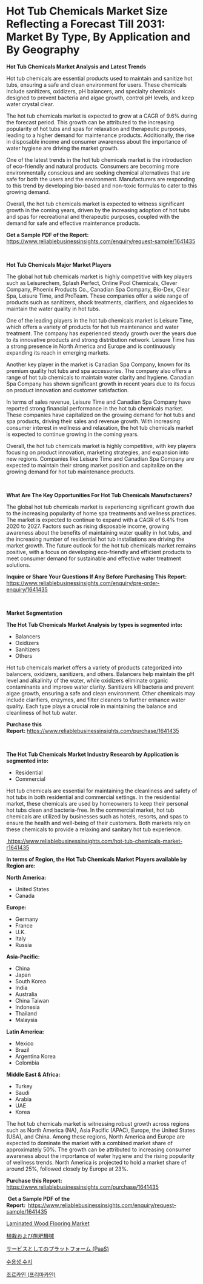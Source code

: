 <p><h1>Hot Tub Chemicals Market Size Reflecting a Forecast Till 2031: Market By Type, By Application and By Geography</h1></p><p><strong>Hot Tub Chemicals Market Analysis and Latest Trends</strong></p>
<p><p>Hot tub chemicals are essential products used to maintain and sanitize hot tubs, ensuring a safe and clean environment for users. These chemicals include sanitizers, oxidizers, pH balancers, and specialty chemicals designed to prevent bacteria and algae growth, control pH levels, and keep water crystal clear.</p><p>The hot tub chemicals market is expected to grow at a CAGR of 9.6% during the forecast period. This growth can be attributed to the increasing popularity of hot tubs and spas for relaxation and therapeutic purposes, leading to a higher demand for maintenance products. Additionally, the rise in disposable income and consumer awareness about the importance of water hygiene are driving the market growth.</p><p>One of the latest trends in the hot tub chemicals market is the introduction of eco-friendly and natural products. Consumers are becoming more environmentally conscious and are seeking chemical alternatives that are safe for both the users and the environment. Manufacturers are responding to this trend by developing bio-based and non-toxic formulas to cater to this growing demand.</p><p>Overall, the hot tub chemicals market is expected to witness significant growth in the coming years, driven by the increasing adoption of hot tubs and spas for recreational and therapeutic purposes, coupled with the demand for safe and effective maintenance products.</p></p>
<p><strong>Get a Sample PDF of the Report:&nbsp;</strong> <a href="https://www.reliablebusinessinsights.com/enquiry/request-sample/1641435">https://www.reliablebusinessinsights.com/enquiry/request-sample/1641435</a></p>
<p>&nbsp;</p>
<p><strong>Hot Tub Chemicals Major Market Players</strong></p>
<p><p>The global hot tub chemicals market is highly competitive with key players such as Leisurechem, Splash Perfect, Online Pool Chemicals, Clever Company, Phoenix Products Co., Canadian Spa Company, Bio-Dex, Clear Spa, Leisure Time, and ProTeam. These companies offer a wide range of products such as sanitizers, shock treatments, clarifiers, and algaecides to maintain the water quality in hot tubs.</p><p>One of the leading players in the hot tub chemicals market is Leisure Time, which offers a variety of products for hot tub maintenance and water treatment. The company has experienced steady growth over the years due to its innovative products and strong distribution network. Leisure Time has a strong presence in North America and Europe and is continuously expanding its reach in emerging markets.</p><p>Another key player in the market is Canadian Spa Company, known for its premium quality hot tubs and spa accessories. The company also offers a range of hot tub chemicals to maintain water clarity and hygiene. Canadian Spa Company has shown significant growth in recent years due to its focus on product innovation and customer satisfaction.</p><p>In terms of sales revenue, Leisure Time and Canadian Spa Company have reported strong financial performance in the hot tub chemicals market. These companies have capitalized on the growing demand for hot tubs and spa products, driving their sales and revenue growth. With increasing consumer interest in wellness and relaxation, the hot tub chemicals market is expected to continue growing in the coming years.</p><p>Overall, the hot tub chemicals market is highly competitive, with key players focusing on product innovation, marketing strategies, and expansion into new regions. Companies like Leisure Time and Canadian Spa Company are expected to maintain their strong market position and capitalize on the growing demand for hot tub maintenance products.</p></p>
<p>&nbsp;</p>
<p><strong>What Are The Key Opportunities For Hot Tub Chemicals Manufacturers?</strong></p>
<p><p>The global hot tub chemicals market is experiencing significant growth due to the increasing popularity of home spa treatments and wellness practices. The market is expected to continue to expand with a CAGR of 6.4% from 2020 to 2027. Factors such as rising disposable income, growing awareness about the benefits of maintaining water quality in hot tubs, and the increasing number of residential hot tub installations are driving the market growth. The future outlook for the hot tub chemicals market remains positive, with a focus on developing eco-friendly and efficient products to meet consumer demand for sustainable and effective water treatment solutions.</p></p>
<p><strong>Inquire or Share Your Questions If Any Before Purchasing This Report:</strong> <a href="https://www.reliablebusinessinsights.com/enquiry/pre-order-enquiry/1641435">https://www.reliablebusinessinsights.com/enquiry/pre-order-enquiry/1641435</a></p>
<p>&nbsp;</p>
<p><strong>Market Segmentation</strong></p>
<p><strong>The Hot Tub Chemicals Market Analysis by types is segmented into:</strong></p>
<p><ul><li>Balancers</li><li>Oxidizers</li><li>Sanitizers</li><li>Others</li></ul></p>
<p><p>Hot tub chemicals market offers a variety of products categorized into balancers, oxidizers, sanitizers, and others. Balancers help maintain the pH level and alkalinity of the water, while oxidizers eliminate organic contaminants and improve water clarity. Sanitizers kill bacteria and prevent algae growth, ensuring a safe and clean environment. Other chemicals may include clarifiers, enzymes, and filter cleaners to further enhance water quality. Each type plays a crucial role in maintaining the balance and cleanliness of hot tub water.</p></p>
<p><strong>Purchase this Report:&nbsp;</strong><a href="https://www.reliablebusinessinsights.com/purchase/1641435">https://www.reliablebusinessinsights.com/purchase/1641435</a></p>
<p>&nbsp;</p>
<p><strong>The Hot Tub Chemicals Market Industry Research by Application is segmented into:</strong></p>
<p><ul><li>Residential</li><li>Commercial</li></ul></p>
<p><p>Hot tub chemicals are essential for maintaining the cleanliness and safety of hot tubs in both residential and commercial settings. In the residential market, these chemicals are used by homeowners to keep their personal hot tubs clean and bacteria-free. In the commercial market, hot tub chemicals are utilized by businesses such as hotels, resorts, and spas to ensure the health and well-being of their customers. Both markets rely on these chemicals to provide a relaxing and sanitary hot tub experience.</p></p>
<p><a href="https://www.reliablebusinessinsights.com/hot-tub-chemicals-market-r1641435">&nbsp;https://www.reliablebusinessinsights.com/hot-tub-chemicals-market-r1641435</a></p>
<p><strong>In terms of Region, the Hot Tub Chemicals Market Players available by Region are:</strong></p>
<p>
    <p> <strong> North America: </strong>
        <ul>
            <li>United States</li>
            <li>Canada</li>
        </ul>
        </p> 
    <p> <strong> Europe: </strong>
        <ul>
            <li>Germany</li>
            <li>France</li>
            <li>U.K.</li>
            <li>Italy</li>
            <li>Russia</li>
        </ul>
        </p> 
    <p> <strong> Asia-Pacific: </strong>
        <ul>
            <li>China</li>
            <li>Japan</li>
            <li>South Korea</li>
            <li>India</li>
            <li>Australia</li>
            <li>China Taiwan</li>
            <li>Indonesia</li>
            <li>Thailand</li>
            <li>Malaysia</li>
        </ul>
        </p> 
    <p> <strong> Latin America: </strong>
        <ul>
            <li>Mexico</li>
            <li>Brazil</li>
            <li>Argentina Korea</li>
            <li>Colombia</li>
        </ul>
        </p> 
    <p> <strong> Middle East & Africa: </strong>
        <ul>
            <li>Turkey</li>
            <li>Saudi</li>
            <li>Arabia</li>
            <li>UAE</li>
            <li>Korea</li>
        </ul>
    </p>
    </p>
<p><p>The hot tub chemicals market is witnessing robust growth across regions such as North America (NA), Asia Pacific (APAC), Europe, the United States (USA), and China. Among these regions, North America and Europe are expected to dominate the market with a combined market share of approximately 50%. The growth can be attributed to increasing consumer awareness about the importance of water hygiene and the rising popularity of wellness trends. North America is projected to hold a market share of around 25%, followed closely by Europe at 23%.</p></p>
<p><strong>Purchase this Report: </strong><a href="https://www.reliablebusinessinsights.com/purchase/1641435">https://www.reliablebusinessinsights.com/purchase/1641435</a></p>
<p>&nbsp;<strong>Get a Sample PDF of the Report:&nbsp;&nbsp;</strong><a href="https://www.reliablebusinessinsights.com/enquiry/request-sample/1641435">https://www.reliablebusinessinsights.com/enquiry/request-sample/1641435</a></p>
<p><strong></strong></p>
<p><p><a href="https://github.com/amapolalg/Market-Research-Report-List-1/blob/main/laminated-wood-flooring-market.md">Laminated Wood Flooring Market</a></p><p><a href="https://medium.com/@lorrainethompson10/%E6%A4%8D%E6%A0%BD%E3%81%A8%E8%82%A5%E6%96%99%E6%95%A3%E5%B8%83%E6%A9%9F%E6%A2%B0%E5%B8%82%E5%A0%B4-2024%E5%B9%B4%E3%81%8B%E3%82%892031%E5%B9%B4%E3%81%BE%E3%81%A7%E3%81%AE%E6%A5%AD%E7%95%8C%E5%8B%95%E5%90%91%E3%81%A8%E4%BA%88%E6%B8%AC-70a86914dbd6">植栽および施肥機械</a></p><p><a href="https://medium.com/@s.guest01/%E3%83%97%E3%83%A9%E3%83%83%E3%83%88%E3%83%95%E3%82%A9%E3%83%BC%E3%83%A0%E3%82%A2%E3%82%BA%E3%82%A2%E3%82%B5%E3%83%BC%E3%83%93%E3%82%B9-paas-%E7%94%A3%E6%A5%AD%E3%81%AB%E9%96%A2%E3%81%99%E3%82%8B%E3%82%A4%E3%83%B3%E3%82%B5%E3%82%A4%E3%83%88-2031%E5%B9%B4%E3%81%BE%E3%81%A7%E3%81%AE%E5%B8%82%E5%A0%B4%E3%81%AE%E8%B2%A1%E5%8B%99%E7%8A%B6%E6%B3%81-%E5%B8%82%E5%A0%B4%E8%A6%8F%E6%A8%A1-%E3%81%8A%E3%82%88%E3%81%B3%E5%8F%8E%E7%9B%8A%E5%88%86%E6%9E%90-b44b1ccaecf9">サービスとしてのプラットフォーム (PaaS)</a></p><p><a href="https://medium.com/@cierrahayes645/%EB%AC%BC%EC%9A%A9%EC%88%98%EC%84%B1-%EC%88%98%EC%A7%80-%EC%8B%9C%EC%9E%A5-%EA%B7%9C%EB%AA%A8%EA%B0%80-%EC%97%B0%ED%8F%89%EA%B7%A0-%EC%84%B1%EC%9E%A5%EB%A5%A0-%EB%A1%9C-%EC%A6%9D%EA%B0%80%ED%95%98%EA%B3%A0-%EC%9E%88%EC%9C%BC%EB%A9%B0-%EC%9D%B4-%EB%B3%B4%EA%B3%A0%EC%84%9C%EB%8A%94-%EC%8B%9C%EC%9E%A5-%EC%84%B8%EB%B6%84%ED%99%94-%EC%84%B1%EC%9E%A5-%EB%B0%8F-2024%EB%85%84%EB%B6%80%ED%84%B0-2031%EB%85%84%EA%B9%8C%EC%A7%80%EC%9D%98-%EC%98%88%EC%B8%A1-%EB%B6%84%EC%84%9D%EC%9D%84-%EB%8B%A4%EB%A3%B9%EB%8B%88%EB%8B%A4-d1a312ae2a39">수용성 수지</a></p><p><a href="https://github.com/novabrown3/Market-Research-Report-List-1/blob/main/6559584140244.md">조르카인 (프리마카인)</a></p></p>